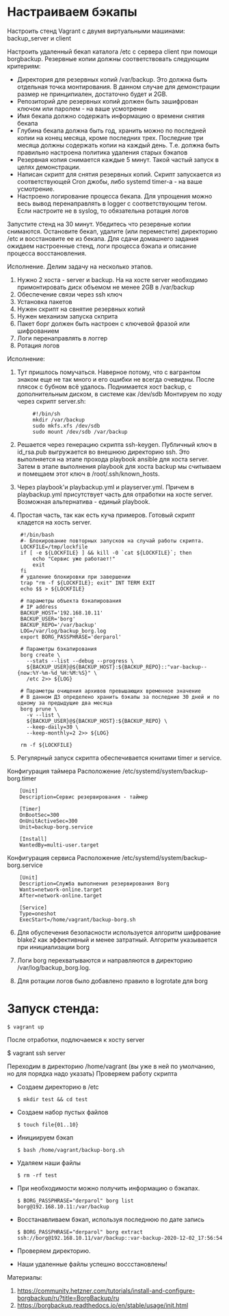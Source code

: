 # Настраиваем бэкапы
Настроить стенд Vagrant с двумя виртуальными машинами: backup_server и client

Настроить удаленный бекап каталога /etc c сервера client при помощи borgbackup. Резервные копии должны соответствовать следующим критериям:

- Директория для резервных копий /var/backup. Это должна быть отдельная точка монтирования. В данном случае для демонстрации размер не принципиален, достаточно будет и 2GB.
- Репозиторий дле резервных копий должен быть зашифрован ключом или паролем - на ваше усмотрение
- Имя бекапа должно содержать информацию о времени снятия бекапа
- Глубина бекапа должна быть год, хранить можно по последней копии на конец месяца, кроме последних трех. Последние три месяца должны содержать копии на каждый день. Т.е. должна быть правильно настроена политика удаления старых бэкапов
- Резервная копия снимается каждые 5 минут. Такой частый запуск в целях демонстрации.
- Написан скрипт для снятия резервных копий. Скрипт запускается из соответствующей Cron джобы, либо systemd timer-а - на ваше усмотрение.
- Настроено логирование процесса бекапа. Для упрощения можно весь вывод перенаправлять в logger с соответствующим тегом. Если настроите не в syslog, то обязательна ротация логов

Запустите стенд на 30 минут. Убедитесь что резервные копии снимаются. Остановите бекап, удалите (или переместите) директорию /etc и восстановите ее из бекапа. Для сдачи домашнего задания ожидаем настроенные стенд, логи процесса бэкапа и описание процесса восстановления.


Исполнение.
Делим задачу на несколько этапов.
1. Нужно 2 хоста - server и backup. На на хосте server необходимо примонтировать диск объемом не менее 2GB в /var/backup
2. Обеспечение связи через ssh ключ
3. Установка пакетов
4. Нужен скрипт на свнятие резервных копий
5. Нужен механизм запуска скприта
6. Пакет борг должен быть настроен с ключевой фразой или шифрованием
7. Логи перенаправлять в логгер
8. Ротация логов

Исполнение:

1. Тут пришлось помучаться. Наверное потому, что с вагрантом знаком еще не так много и его ошибки не всегда очевидны. После плясок с бубном всё удалось. Поднимается хост backup, с дополнительным диском, в системе как /dev/sdb
Монтируем по ходу через скрипт server.sh:
      
            #!/bin/sh
            mkdir /var/backup
            sudo mkfs.xfs /dev/sdb
            sudo mount /dev/sdb /var/backup

2. Решается через генерацию скрипта ssh-keygen. Публичный ключ в id_rsa.pub выгружается во внешнюю директорию ssh. Это выполняется на этапе прохода playbook ansible для хоста server. Затем в этапе выполнения playbook для хоста backup мы считываем и помещаем этот ключ в /root/.ssh/known_hosts.
3. Через playbook'и playbackup.yml и playserver.yml. Причем в playbackup.yml присутствует часть для отработки на хосте server. Возможная альтернатива - единый playbook.
4. Простая часть, так как есть куча примеров. Готовый скрипт кладется на хость server.

        #!/bin/bash
        #- Блокирование повторных запусков на случай работы скрипта.
        LOCKFILE=/tmp/lockfile
        if [ -e ${LOCKFILE} ] && kill -0 `cat ${LOCKFILE}`; then
            echo "Сервис уже работает!"
            exit
        fi
        # удаление блокировки при завершении
        trap "rm -f ${LOCKFILE}; exit" INT TERM EXIT
        echo $$ > ${LOCKFILE}
        
        # параметры объекта бэкапирования
        # IP address
        BACKUP_HOST='192.168.10.11'
        BACKUP_USER='borg'
        BACKUP_REPO='/var/backup'
        LOG=/var/log/backup_borg.log
        export BORG_PASSPHRASE='derparol'
        
        # Параметры бэкапирования
        borg create \
          --stats --list --debug --progress \
          ${BACKUP_USER}@${BACKUP_HOST}:${BACKUP_REPO}::"var-backup--{now:%Y-%m-%d_%H:%M:%S}" \
          /etc 2>> ${LOG}
        
        # Параметры очищения архивов превышающих временное значение
        # В данном ДЗ определено хранить бэкапы за последние 30 дней и по одному за предыдущие два месяца
        borg prune \
          -v --list \
          ${BACKUP_USER}@${BACKUP_HOST}:${BACKUP_REPO} \
          --keep-daily=30 \
          --keep-monthly=2 2>> ${LOG}
        
        rm -f ${LOCKFILE}

5. Регулярный запуск скрипта обеспечивается юнитами timer и service. 

Конфигурация таймера
Расположение  /etc/systemd/system/backup-borg.timer

        [Unit]
        Description=Сервис резервирования - таймер

        [Timer]
        OnBootSec=300
        OnUnitActiveSec=300
        Unit=backup-borg.service

        [Install]
        WantedBy=multi-user.target


Конфигурация сервиса
Расположение /etc/systemd/system/backup-borg.service
        
        [Unit]
        Description=Служба выполнения резервирования Borg
        Wants=network-online.target
        After=network-online.target

        [Service]
        Type=oneshot
        ExecStart=/home/vagrant/backup-borg.sh

6. Для обуспечения безопасности используется алгоритм шифрование blake2 как эффективный и менее затратный. Алгоритм указывается при инициализации borg

7. Логи borg перехватываются и направляются в директорию /var/log/backup_borg.log. 
8. Для ротации логов было добавлено правило в logrotate для borg

# Запуск стенда:
    
    $ vagrant up

После отработки, подлючаемся к хосту server

$ vagrant ssh server

Переходим в директорию /home/vagrant (вы уже в ней по умолчанию, но для порядка надо указать)
Проверяем работу скрипта

- Создаем директорию в /etc

      $ mkdir test && cd test

- Создаем набор пустых файлов

      $ touch file{01..10}

- Инициируем бэкап

      $ bash /home/vagrant/backup-borg.sh

- Удаляем наши файлы

      $ rm -rf test

- При необходимости можно получить информацию о бэкапах.
      
      $ BORG_PASSPHRASE="derparol" borg list borg@192.168.10.11:/var/backup

- Восстанавливаем бэкап, используя последнюю по дате запись
      
      $ BORG_PASSPHRASE="derparol" borg extract ssh://borg@192.168.10.11/var/backup::var-backup-2020-12-02_17:56:54

- Проверяем директорию.
- Наши удаленные файлы успешно воссстановлены!


Материалы:
1. https://community.hetzner.com/tutorials/install-and-configure-borgbackup/ru?title=BorgBackup/ru
2. https://borgbackup.readthedocs.io/en/stable/usage/init.html

